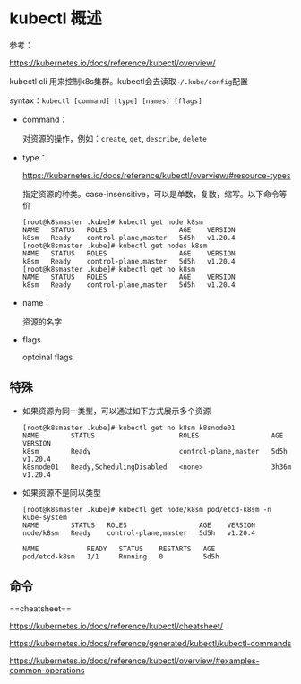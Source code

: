 # kubectl 概述

参考：

https://kubernetes.io/docs/reference/kubectl/overview/

kubectl cli 用来控制k8s集群。kubectl会去读取`~/.kube/config`配置

syntax：`kubectl [command] [type] [names] [flags]`

- command：

  对资源的操作，例如：`create`, `get`, `describe`, `delete`

- type：

  https://kubernetes.io/docs/reference/kubectl/overview/#resource-types

  指定资源的种类。case-insensitive，可以是单数，复数，缩写。以下命令等价

  ```
  [root@k8smaster .kube]# kubectl get node k8sm
  NAME   STATUS   ROLES                  AGE    VERSION
  k8sm   Ready    control-plane,master   5d5h   v1.20.4
  [root@k8smaster .kube]# kubectl get nodes k8sm
  NAME   STATUS   ROLES                  AGE    VERSION
  k8sm   Ready    control-plane,master   5d5h   v1.20.4
  [root@k8smaster .kube]# kubectl get no k8sm
  NAME   STATUS   ROLES                  AGE    VERSION
  k8sm   Ready    control-plane,master   5d5h   v1.20.4
  ```

- name：

  资源的名字

- flags

  optoinal flags

## 特殊

- 如果资源为同一类型，可以通过如下方式展示多个资源

  ```
  [root@k8smaster .kube]# kubectl get no k8sm k8snode01
  NAME        STATUS                     ROLES                  AGE     VERSION
  k8sm        Ready                      control-plane,master   5d5h    v1.20.4
  k8snode01   Ready,SchedulingDisabled   <none>                 3h36m   v1.20.4
  ```

- 如果资源不是同以类型

  ```
  [root@k8smaster .kube]# kubectl get node/k8sm pod/etcd-k8sm -n kube-system
  NAME        STATUS   ROLES                  AGE    VERSION
  node/k8sm   Ready    control-plane,master   5d5h   v1.20.4
  
  NAME            READY   STATUS    RESTARTS   AGE
  pod/etcd-k8sm   1/1     Running   0          5d5h
  ```

## 命令

==cheatsheet==

https://kubernetes.io/docs/reference/kubectl/cheatsheet/

https://kubernetes.io/docs/reference/generated/kubectl/kubectl-commands

https://kubernetes.io/docs/reference/kubectl/overview/#examples-common-operations













